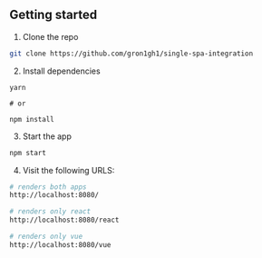 ## Getting started

1. Clone the repo

```sh
git clone https://github.com/gron1gh1/single-spa-integration
```

2. Install dependencies

```
yarn

# or

npm install
```

3. Start the app

```sh
npm start
```

4. Visit the following URLS:

```sh
# renders both apps
http://localhost:8080/

# renders only react
http://localhost:8080/react

# renders only vue
http://localhost:8080/vue
```
